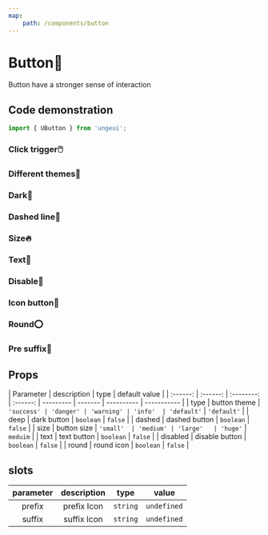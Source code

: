 ```yaml
---
map:
    path: /components/button
---
```


# Button🔘

Button have a stronger sense of interaction

## Code demonstration

```js
import { UButton } from 'ungeui';
```

### Click trigger🖱️

<demo src="./demo/default.vue"
  language="vue"
  title="🖱️basic usage"
  desc="Number of buttons clicked + 1">
</demo>

### Different themes🚀

<demo src="./demo/theme.vue"
  language="vue"
  title="🚀basic usage"
  desc="Different types determine different topic types. Five topics are provided by default: default, success, warning, danger and info">
</demo>

### Dark🌊

<demo src="./demo/deep.vue"
  language="vue"
  title="🌊basic usage"
  desc="dark color has stronger visual impact">
</demo>

### Dashed line🧵

<demo src="./demo/dashed.vue"
  language="vue"
  title="🧵basic usage"
  desc="support dotted line">
</demo>

### Size🔥

<demo src="./demo/size.vue"
  language="vue"
  title="🔥basic usage"
  desc="size of different buttons">
</demo>

### Text📑

<demo src="./demo/text.vue"
  language="vue"
  title="📑basic usage"
  desc="text button">
</demo>

### Disable🚫

<demo src="./demo/disabled.vue"
  language="vue"
  title="🚫basic usage"
  desc="disable button">
</demo>

### Icon button🐳

<demo src="./demo/icon.vue"
  language="vue"
  title="🐳basic usage"
  desc="The icon button expresses the meaning of the button">
</demo>

### Round⭕

<demo src="./demo/round.vue"
  language="vue"
  title="⭕basic usage"
  desc="The circle looks more silky">
</demo>

### Pre suffix🙌

<demo src="./demo/fix.vue"
  language="vue"
  title="🙌basic usage"
  desc="The meaning of words and icons is more clear">
</demo>

## Props

|   Parameter  |   description   |    type    |    default value    |
| :------: | :------: | :--------: | :------: | --------- | ------- | ---------- | ----------- |
|   type   | button theme | `'success' | 'danger' | 'warning' | 'info'  | 'default'` | `'default'` |
|   deep   | dark button | `boolean`  | `false`  |
|  dashed  | dashed button | `boolean`  | `false`  |
|   size   | button size |  `'small'  | 'medium' | 'large'   | 'huge'` | `meduim`   |
|   text   | text button | `boolean`  | `false`  |
| disabled | disable button | `boolean`  | `false`  |
|  round   | round icon | `boolean`  | `false`  |

## slots

|  parameter | description | type | value|
| :----: | :------: | :------: | :---------: |
| prefix | prefix Icon | `string` | `undefined` |
| suffix | suffix Icon | `string` | `undefined` |
